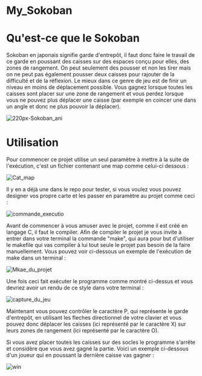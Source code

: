 # My_Sokoban

# Qu'est-ce que le Sokoban

Sokoban en japonais signifie garde d'entrepôt, il faut donc faire le travail de ce garde en poussant des caisses sur des espaces conçu pour elles, des zones de rangement.  On peut seulement des pousser et non les tirer mais on ne peut pas également pousser deux caisses pour rajouter de la difficulté et de la réflexion.  Le mieux dans ce genre de jeu est de finir un niveau en moins de déplacement possible.  Vous gagnez lorsque toutes les caisses sont placer sur une zone de rangement et vous perdez lorsque vous ne pouvez plus déplacer une caisse (par exemple en coincer une dans un angle et donc ne plus pouvoir la déplacer).

![220px-Sokoban_ani](https://user-images.githubusercontent.com/71844868/124367586-ced17b80-dc58-11eb-9032-bc69823ce628.gif)
 
# Utilisation

Pour commencer ce projet utilise un seul paramètre à mettre à la suite de l'exécution, c'est un fichier contenant une map comme celui-ci dessous :

![Cat_map](https://user-images.githubusercontent.com/71844868/124367217-85cbf800-dc55-11eb-978a-92d48d4ff2f7.png)

Il y en a déjà une dans le repo pour tester, si vous voulez vous pouvez designer vos propre carte et les passer en paramètre au projet comme ceci :

![commande_executio](https://user-images.githubusercontent.com/71844868/124367251-cdeb1a80-dc55-11eb-8c29-63c3b6144d47.png)

Avant de commencer à vous amuser avec le projet, comme il est créé en langage C, il faut le compiler.  Afin de compiler le projet je vous invite à entrer dans votre terminal la commande "make", qui aura pour but d'utiliser le makefile qui vas compiler à lui tout seule le projet pas besoin de la faire manuellement.  Vous pouvez voir ci-dessous un exemple de l'exécution de make dans un terminal :

![Mkae_du_projet](https://user-images.githubusercontent.com/71844868/124367298-481b9f00-dc56-11eb-907d-a06c91a391e7.png)

Une fois ceci fait exécuter le programme comme montré ci-dessus et vous devriez avoir un rendu de ce style dans votre terminal :

![capture_du_jeu](https://user-images.githubusercontent.com/71844868/124367317-726d5c80-dc56-11eb-855b-ca8a5beae8b1.png)

Maintenant vous pouvez contrôler le caractère P, qui représente le garde d'entrepôt, en utilisant les fleches directionnel de votre clavier et vous pouvez donc déplacer les caisses (ici représenté par le caractère X) sur leurs zones de rangement (ici représenté par le caractère O).

Si vous avez placer toutes les caisses sur des socles le programme s'arrête et considère que vous avez gagné la partie.
Voici un exemple ci-dessous d'un joueur qui en poussant la dernière caisse vas gagner :

![win](https://user-images.githubusercontent.com/71844868/124367403-2242ca00-dc57-11eb-90b5-120396e14c43.png)
